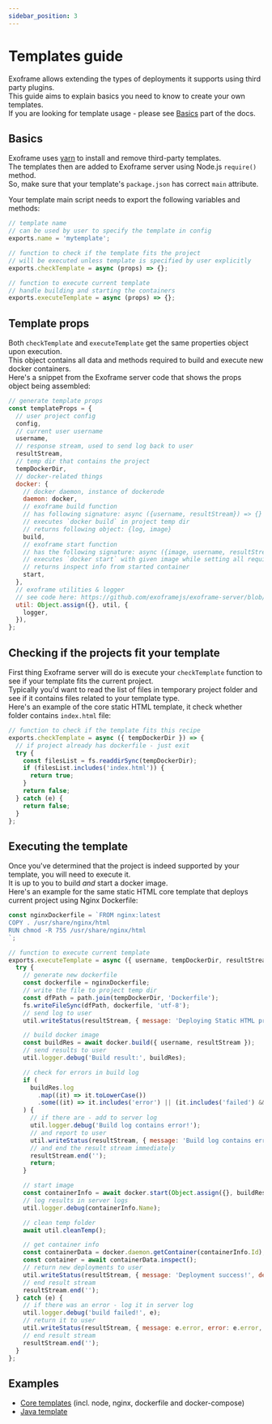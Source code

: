 ```yaml
---
sidebar_position: 3
---
```


# Templates guide

Exoframe allows extending the types of deployments it supports using third party plugins.  
This guide aims to explain basics you need to know to create your own templates.  
If you are looking for template usage - please see [Basics](../getting-started/basics.md) part of the docs.

## Basics

Exoframe uses [yarn](https://yarnpkg.com/) to install and remove third-party templates.  
The templates then are added to Exoframe server using Node.js `require()` method.  
So, make sure that your template's `package.json` has correct `main` attribute.

Your template main script needs to export the following variables and methods:

```js
// template name
// can be used by user to specify the template in config
exports.name = 'mytemplate';

// function to check if the template fits the project
// will be executed unless template is specified by user explicitly
exports.checkTemplate = async (props) => {};

// function to execute current template
// handle building and starting the containers
exports.executeTemplate = async (props) => {};
```

## Template props

Both `checkTemplate` and `executeTemplate` get the same properties object upon execution.  
This object contains all data and methods required to build and execute new docker containers.  
Here's a snippet from the Exoframe server code that shows the props object being assembled:

```js
// generate template props
const templateProps = {
  // user project config
  config,
  // current user username
  username,
  // response stream, used to send log back to user
  resultStream,
  // temp dir that contains the project
  tempDockerDir,
  // docker-related things
  docker: {
    // docker daemon, instance of dockerode
    daemon: docker,
    // exoframe build function
    // has following signature: async ({username, resultStream}) => {}
    // executes `docker build` in project temp dir
    // returns following object: {log, image}
    build,
    // exoframe start function
    // has the following signature: async ({image, username, resultStream}) => {}
    // executes `docker start` with given image while setting all required labels, env vars, etc
    // returns inspect info from started container
    start,
  },
  // exoframe utilities & logger
  // see code here: https://github.com/exoframejs/exoframe-server/blob/master/src/util/index.js
  util: Object.assign({}, util, {
    logger,
  }),
};
```

## Checking if the projects fit your template

First thing Exoframe server will do is execute your `checkTemplate` function to see if your template fits the current project.  
Typically you'd want to read the list of files in temporary project folder and see if it contains files related to your template type.  
Here's an example of the core static HTML template, it check whether folder contains `index.html` file:

```js
// function to check if the template fits this recipe
exports.checkTemplate = async ({ tempDockerDir }) => {
  // if project already has dockerfile - just exit
  try {
    const filesList = fs.readdirSync(tempDockerDir);
    if (filesList.includes('index.html')) {
      return true;
    }
    return false;
  } catch (e) {
    return false;
  }
};
```

## Executing the template

Once you've determined that the project is indeed supported by your template, you will need to execute it.  
It is up to you to build _and_ start a docker image.  
Here's an example for the same static HTML core template that deploys current project using Nginx Dockerfile:

```js
const nginxDockerfile = `FROM nginx:latest
COPY . /usr/share/nginx/html
RUN chmod -R 755 /usr/share/nginx/html
`;

// function to execute current template
exports.executeTemplate = async ({ username, tempDockerDir, resultStream, util, docker }) => {
  try {
    // generate new dockerfile
    const dockerfile = nginxDockerfile;
    // write the file to project temp dir
    const dfPath = path.join(tempDockerDir, 'Dockerfile');
    fs.writeFileSync(dfPath, dockerfile, 'utf-8');
    // send log to user
    util.writeStatus(resultStream, { message: 'Deploying Static HTML project..', level: 'info' });

    // build docker image
    const buildRes = await docker.build({ username, resultStream });
    // send results to user
    util.logger.debug('Build result:', buildRes);

    // check for errors in build log
    if (
      buildRes.log
        .map((it) => it.toLowerCase())
        .some((it) => it.includes('error') || (it.includes('failed') && !it.includes('optional')))
    ) {
      // if there are - add to server log
      util.logger.debug('Build log contains error!');
      // and report to user
      util.writeStatus(resultStream, { message: 'Build log contains errors!', level: 'error' });
      // and end the result stream immediately
      resultStream.end('');
      return;
    }

    // start image
    const containerInfo = await docker.start(Object.assign({}, buildRes, { username, resultStream }));
    // log results in server logs
    util.logger.debug(containerInfo.Name);

    // clean temp folder
    await util.cleanTemp();

    // get container info
    const containerData = docker.daemon.getContainer(containerInfo.Id);
    const container = await containerData.inspect();
    // return new deployments to user
    util.writeStatus(resultStream, { message: 'Deployment success!', deployments: [container], level: 'info' });
    // end result stream
    resultStream.end('');
  } catch (e) {
    // if there was an error - log it in server log
    util.logger.debug('build failed!', e);
    // return it to user
    util.writeStatus(resultStream, { message: e.error, error: e.error, log: e.log, level: 'error' });
    // end result stream
    resultStream.end('');
  }
};
```

## Examples

- [Core templates](https://github.com/exoframejs/exoframe-server/tree/master/src/docker/templates) (incl. node, nginx, dockerfile and docker-compose)
- [Java template](https://github.com/exoframejs/exoframe-template-java)
